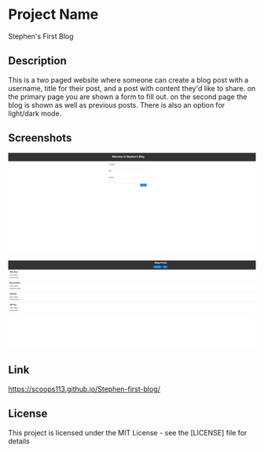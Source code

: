 # Project Name

Stephen's First Blog


## Description

This is a two paged website where someone can create a blog post with a username, title for their post, and a post with content they'd like to share. on the primary page you are shown a form to fill out. on the second page the blog is shown as well as previous posts. There is also an option for light/dark mode.

## Screenshots

![Alt Text](assets/Screenshots/Form-page%20.png)

![Alt Text](assets/Screenshots/Blog-page.png)

## Link

https://scoops113.github.io/Stephen-first-blog/

## License

This project is licensed under the MIT License - see the [LICENSE] file for details

